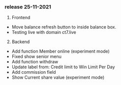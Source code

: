 ### release 25-11-2021
1. Frontend
- Move balance refresh button to inside balance box.
- Testing live with domain ct7.live
2. Backend
- Add function Member online (experiment mode)
- Fixed show senior menu
- Add function withdraw
- Update label from: Credit limit to Win Limit Per Day 
- Add commission field
- Show Current share value (experiment mode)
